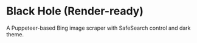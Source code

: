 # Black Hole (Render-ready)
A Puppeteer-based Bing image scraper with SafeSearch control and dark theme.
